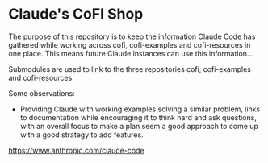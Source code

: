 # Claude's CoFI Shop

The purpose of this repository is to keep the information Claude Code has gathered while 
working across cofi, cofi-examples and cofi-resources in one place. This means 
future Claude instances can use this information... 

Submodules are used to link to the three repositories cofi, cofi-examples 
and cofi-resources.

Some observations:

- Providing Claude with working examples solving a similar problem, links to documentation while encouraging it to think hard and ask questions, with an overall focus to make a plan seem a good approach to come up with a good strategy to add features.

https://www.anthropic.com/claude-code

